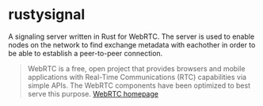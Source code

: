 # rustysignal
A signaling server written in Rust for WebRTC.
The server is used to enable nodes on the network to find exchange metadata with eachother in order to be able to establish a peer-to-peer connection.
>WebRTC is a free, open project that provides browsers and mobile applications with Real-Time Communications (RTC) capabilities via simple APIs. The WebRTC components have been optimized to best serve this purpose.
[WebRTC homepage](https://webrtc.org/)
